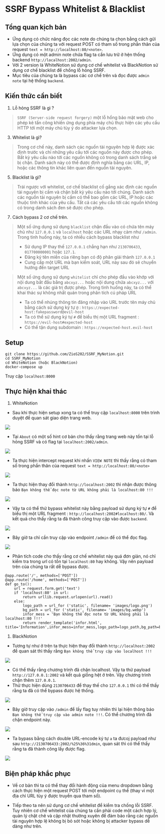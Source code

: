 # SSRF Bypass Whitelist & Blacklist
## Tổng quan kịch bản 
- Ứng dụng có chức năng đọc các note do chúng ta chọn bằng cách gửi lựa chọn của chúng ta với request POST có tham số trong phần thân của request `text = http://localhost:80/<note>`.
- Ứng dụng có một admin note chứa flag ta cần lưu trữ ở hện thống backend `http://localhost:2002/admin`.
- Với 2 version là WhiteNotion sử dụng cơ chế whitelist và BlackNotion sử dụng cơ chế blacklist để chống lỗ hỏng SSRF.
- Mục tiêu của chúng ta là bypass các cơ chế trên và đọc được `admin note` tại hệ thống `backend`.
## Kiến thức cần biết 
1. Lỗ hỏng SSRF là gì ?
> `SSRF (Server-side request forgery)` một lỗ hổng bảo mật web cho phép kẻ tấn công khiến ứng dụng phía máy chủ thực hiện các yêu cầu HTTP tới một máy chủ tùy ý do attacker lựa chọn.
3. Whitelist là gì?
>Trong cơ chế này, danh sách các nguồn tài nguyên hợp lệ được xác định trước và chỉ những yêu cầu tới các nguồn này được cho phép. Bất kỳ yêu cầu nào tới các nguồn không có trong danh sách trắng sẽ bị chặn. Danh sách này có thể được định nghĩa bằng các URL, IP, hoặc các thông tin khác liên quan đến nguồn tài nguyên.

5. Blacklist là gì?
> Trái ngược với whitelist, cơ chế blacklist cố gắng xác định các nguồn tài nguyên bị cấm và chặn bất kỳ yêu cầu nào tới chúng. Danh sách các nguồn tài nguyên bị cấm có thể bao gồm các URL, IP hoặc các thuộc tính khác của yêu cầu. Tất cả các yêu cầu tới các nguồn không có trong danh sách đen sẽ được cho phép.
7. Cách bypass 2 cơ chế trên.
> Một số ứng dụng sử dụng `blacklist` chặn đầu vào có chứa tên máy chủ như `127.0.0.1` và `localhost` hoặc các URL nhạy cảm như `/admin`. Trong tình huống này, ta có nhiều cách bypass blacklist như 
> - Sử dụng IP thay thế `127.0.0.1` chẳng hạn như `2130706433`, `017700000001` hoặc `127.1`.
> - Đăng ký tên miền của riêng bạn có độ phân giải thành `127.0.0.1`
> - Cung cấp một URL mà bạn kiểm soát, URL này sau đó sẽ chuyển hướng đến target URL

> Một số ứng dụng sử dụng `whitelist` chỉ cho phép đầu vào khớp với nội dung bắt đầu bằng `abcxyz...` hoặc nội dung chứa `abcxyz...` với `abcxyz...` là các giá trị được phép. Trong tình huống này, ta có thể khai thác sự không nhất quán trong phân tích cú pháp URL
> - Ta có thể nhúng thông tin đăng nhập vào URL trước tên máy chủ bằng cách sử dụng ký tự `@` :
> `https://expected-host:fakepassword@evil-host`
> - Ta có thể sử dụng ký tự `#` để biểu thị một URL fragment :
> `https://evil-host#expected-host`
> - Có thể tận dụng subdomain :
> `https://expected-host.evil-host`

## Setup
```
git clone https://github.com/ZioS202/SSRF_MyNotion.git
cd SSRF_MyNotion
cd WhiteNotion (hoặc BlackNotion)
docker-compose up
```

Truy cập `localhost:8000` 

## Thực hiện khai thác 
1. WhiteNotion

- Sau khi thực hiện setup xong ta có thể truy cập `localhost:8000` trên trình duyệt để quan sát giao diện trang web.

![](/img/homepage.png)

-  Tại `About` có một số hint cơ bản cho thấy rằng trang web này tồn tại lỗ hỏng SSRF và có flag tại `localhost:2002/admin`. 

![](/img/about.png)

- Ta thực hiện intercept request khi nhấn `VIEW NOTE` thì thấy rằng có tham số trong phần thân của request `text = http://localhost:80/<note>`

![](/img/viewNote1.png)

- Ta thực hiện thay đổi thành `http://localhost:2002` thì nhận được thông báo `Bạn không thể đọc note từ URL không phải là localhost:80 !!!`

![](/img/whitelistErr.png)

- Vậy ta có thể thử bypass whitelist này bằng payload sử dụng ký tự `#` để biểu thị một URL fragment : `http://localhost:2002#localhost:80/`. Và kết quả cho thấy rằng ta đã thành công truy cập vào được `backend`.

![](/img/adminBackend.png)

- Bây giờ ta chỉ cần truy cập vào endpoint `/admin` để có thể đọc flag. 

![](/img/flagWhitelist.png)

- Phân tích code cho thấy rằng cơ chế whitelist này quá đơn giản, nó chỉ kiểm tra trong url có tồn tại `localhost:80` hay không. Vậy nên payload trên của chúng ta rất dễ bypass được.

```
@app.route('/', methods=['POST'])
@app.route('/home', methods=['POST'])
def go_to():
	url = request.form.get('text')		
	if 'localhost:80' in url:
		return urllib.request.urlopen(url).read()
	else:
		logo_path = url_for ('static', filename= 'images/logo.png')
		bg_path = url_for ('static', filename= 'images/bg.webp')
		infor_mess = 'Bạn không thể đọc note từ URL không phải là localhost:80 !!!'
		return render_template('infor.html', title='Information',infor_mess=infor_mess,logo_path=logo_path,bg_path=bg_path)
```

1. BlackNotion

- Tương tự như ở trên ta thực hiện thay đổi thành `http://localhost:2002` để quan sát thì thấy rằng `Bạn không thể truy cập vào localhost !!!`

![](/img/blacklistErr.png)

- Có thể thấy rằng chương trình đã chặn localhost. Vậy ta thử payload `http://127.0.0.1:2002` và kết quả giống hệt ở trên. Vậy chương trình chặn thêm `127.0.0.1`.
- Thử thực hiện dùng `2130706433` để thay thế cho `127.0.0.1` thì có thể thấy rằng ta đã có thể bypass được hệ thống.

![](img/adminBackend.png)

- Bây giờ truy cập vào `/admin` để lấy flag tuy nhiên thì lại hiện thông báo `Bạn không thể truy cập vào admin note !!!`. Có thể chương trình đã chặn endpoint này.

![](/img/blacklistErr2.png)

-  Ta bypass bằng cách double URL-encode ký tự `a` ta đưcoj payload như sau `http://2130706433:2002/%25%36%31dmin`, quan sát thì có thể thấy rằng ta đã thành công lấy được flag.

![](/img/flagBlacklist.png)

## Biện pháp khắc phục

- Về cơ bản thì ta có thể thay đổi hành động của menu dropdown bằng cách thực hiện một request POST tới một endpoint cụ thể (thay vì một địa chỉ URL tùy ý được truyền qua tham số).

- Tiếp theo ta nên sử dụng cơ chế whitelist để kiểm tra chống lỗi SSRF. Tuy nhiên cơ chế whitelist của chúng ta cần phải code một cách hợp lý, quản lý chặt chẽ và cập nhật thường xuyên để đảm bảo rằng các nguồn tài nguyên hợp lệ không bị bỏ sót hoặc không bị attacker bypass dễ dàng như trên.
